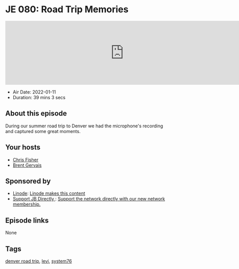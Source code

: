# JE 080: Road Trip Memories

<iframe src="https://player.fireside.fm/v2/WTrMvATU+FXrOKL6q?theme=dark" width="740" height="200" frameborder="0" scrolling="no"></iframe>

* Air Date: 2022-01-11
* Duration: 39 mins 3 secs

## About this episode

During our summer road trip to Denver we had the microphone's recording and captured some great moments.

## Your hosts
* [Chris Fisher](https://extras.show//hosts/chrislas)
* [Brent Gervais](https://extras.show//hosts/brent)

## Sponsored by

  * [Linode](https://colonytracker.live/): [Linode makes this content](https://colonytracker.live/)
  * [Support JB Directly ](http://jupiter.party): [Support the network directly with our new network membership.](http://jupiter.party)



## Episode links

None



## Tags

[denver road trip](https://extras.show//tags/denver%20road%20trip), [levi](https://extras.show//tags/levi), [system76](https://extras.show//tags/system76)
